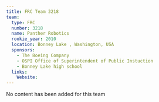 ```yaml
---
title: FRC Team 3218
team:
  type: FRC
  number: 3218
  name: Panther Robotics
  rookie_year: 2010
  location: Bonney Lake , Washington, USA
  sponsors:
    - The Boeing Company
    - OSPI Office of Superintendent of Public Instuction
    - Bonney Lake high school
  links:
    Website: 
---
```

No content has been added for this team